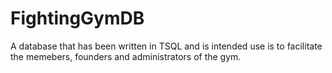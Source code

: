 # FightingGymDB
A database that has been written in TSQL and is intended use is to facilitate the memebers, founders and administrators of the gym. 
